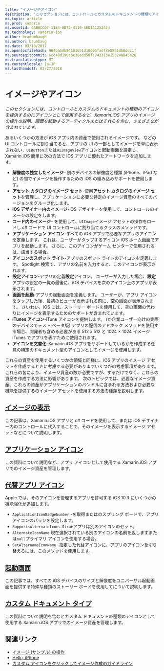 ```yaml
---
title: "イメージやアイコン"
description: "このセクションには、コントロールとカスタムのドキュメントの種類のアイコンを提供するのにアイコンとして使用するなど、Xamarin.iOS アプリのイメージの操作の説明、画面を起動するアーティクルまたはそれらを含む、さまざまなが含まれています。"
ms.topic: article
ms.prod: xamarin
ms.assetid: 0AB8CC07-11E4-0D75-4119-AED1A1252424
ms.technology: xamarin-ios
author: bradumbaugh
ms.author: brumbaug
ms.date: 03/18/2017
ms.openlocfilehash: 904ba5db84101651d10605fadf8e8861db0ddc1f
ms.sourcegitcommit: 6cd40d190abe38edd50fc74331be15324a845a28
ms.translationtype: MT
ms.contentlocale: ja-JP
ms.lasthandoff: 02/27/2018
---
```

# <a name="images-and-icons"></a>イメージやアイコン

_このセクションには、コントロールとカスタムのドキュメントの種類のアイコンを提供するのにアイコンとして使用するなど、Xamarin.iOS アプリのイメージの操作の説明、画面を起動するアーティクルまたはそれらを含む、さまざまなが含まれています。_

あるいくつかの方法が iOS アプリ内の資産で使用されるイメージです。 などの UI コントロールに割り当てると、アプリの UI の一部としてイメージを単に表示されない、`UIButton`または`UIImageView`アイコンと起動画面を設定し、Xamarin.iOS 簡単に次の方法で iOS アプリに優れたアートワークを追加します。 

- **解像度の独立したイメージ**– 別のデバイスの解像度と種類 (iPhone、iPad など) の間でイメージを操作するための iOS の組み込みサポートを使用します。
- **アセット カタログのイメージ セット**-使用**アセット カタログのイメージ セット**を管理し、アプリケーションに必要な特定のイメージ資産のすべてのバージョンをグループ化します。
- **IOS デザイナー内のイメージ**-iOS デザイナーを使用して、コントロールのイメージの設定をします。
- **コード内のイメージ**– を使用して、`UIImage`イメージ アセットの操作をロードし c# コードで UI コントロールに割り当てるクラスのメソッドです。
- **アプリケーション アイコン**-すべての iOS アプリで必要なアプリのアイコンを定義します。 これは、ユーザーがタップするアイコン iOS ホーム画面でアプリを起動します。 さらに、このアイコンがゲーム センターで使用されるは、該当する場合。
- **アイコンのスポット ライト**-アプリのスポット ライトのアイコンを定義します。 Spotlight 検索で、アプリの名前を入力すると、このアイコンが表示されます。
- **設定アイコン**-アプリの定義**設定**アイコン。 ユーザーが入力した場合、**設定**アプリの設定の一覧の最後に、iOS デバイスを次のアイコン上のアプリが表示されます。 
- **画面を起動**-アプリの起動画面を定義します。 ユーザーが、アプリ アイコンをタップした後、最初のビューが表示される前に、空の画面が表示されます。 さいわい、iOS には、ストーリー ボードを使用して、空の画面の代わりにイメージを表示するためのサポートが含まれています。 
- **iTunes アイコン**-iTune アイコンを提供します。 (か企業ユーザー向けの実際のデバイスでテスト ベータ版) アプリの配信のアドホック メソッドを使用する場合、開発者も含める必要がある 512 x 512 と 1024 × 1024 イメージ iTunes でアプリを表すために使用されます。
- **アイコンを文書化**-Xamarin.iOS アプリをサポートしているかを作成する任意の特定のドキュメント型のアイコンとしてイメージを使用します。

これらの資産を使用するいくつかの領域と同様に、iOS アプリのイメージ アセットを作成するときに考慮する必要がありますいくつかの考慮事項があります。 これらの各により、イメージ資産の数が必要ですが、するだけでなく、これらの資産を作成する方法に影響があります。 次のトピックでは、必要なイメージ資産、これらの資産がアプリケーションのバンドルに含まれる方法および必要な機能を提供するのイメージ アセットを使用する方法の種類を説明します。


## <a name="displaying-an-imageiosapp-fundamentalsimages-iconsdisplaying-an-imagemd"></a>[イメージの表示](~/ios/app-fundamentals/images-icons/displaying-an-image.md)

この記事は、Xamarin.iOS アプリと c# コードを使用して、または iOS デザイナー内のコントロールに代入することで、そのイメージを表示するイメージ アセットなどについて説明します。

## <a name="application-iconsiosapp-fundamentalsimages-iconsapp-iconsmd"></a>[アプリケーション アイコン](~/ios/app-fundamentals/images-icons/app-icons.md)

この資料について説明など、アプリ アイコンとして使用する Xamarin.iOS アプリでのイメージ資産を管理します。

## <a name="alternate-app-iconsiosapp-fundamentalsimages-iconsalternate-app-iconsmd"></a>[代替アプリ アイコン](~/ios/app-fundamentals/images-icons/alternate-app-icons.md)

Apple では、そのアイコンを管理するアプリを許可する iOS 10.3 にいくつかの機能強化が追加します。

 - `ApplicationIconBadgeNumber` -を取得またはのスプリング ボードで、アプリ アイコンのバッジを設定します。
 - `SupportsAlternateIcons` If`true`アプリは別のアイコンのセット。
 - `AlternateIconName` 現在選択されている別のアイコンの名前を返しますまたは`null`プライマリ アイコンを使用する場合。
 - `SetAlternameIconName` -指定した代替アイコンに、アプリのアイコンを切り替えるには、このメソッドを使用します。


## <a name="launch-screensiosapp-fundamentalsimages-iconslaunch-screensmd"></a>[起動画面](~/ios/app-fundamentals/images-icons/launch-screens.md)

この記事では、すべての iOS デバイスのサイズと解像度をユニバーサル起動画面を提供する特殊な種類のストーリー ボードを使用してについて説明します。

## <a name="custom-document-typesiosapp-fundamentalsimages-iconscustom-document-typesmd"></a>[カスタム ドキュメント タイプ](~/ios/app-fundamentals/images-icons/custom-document-types.md)

この資料について説明を含むとカスタム ドキュメントの種類のアイコンとして使用する Xamarin.iOS アプリでのイメージ資産を管理します。



## <a name="related-links"></a>関連リンク

- [イメージ (サンプル) の操作](https://developer.xamarin.com/samples/WorkingWithImages/)
- [Hello, iPhone](~/ios/get-started/hello-ios/index.md)
- [カスタム アイコンをクリックしてイメージ作成のガイドライン](http://developer.apple.com/library/ios/#documentation/UserExperience/Conceptual/MobileHIG/IconsImages/IconsImages.html)
